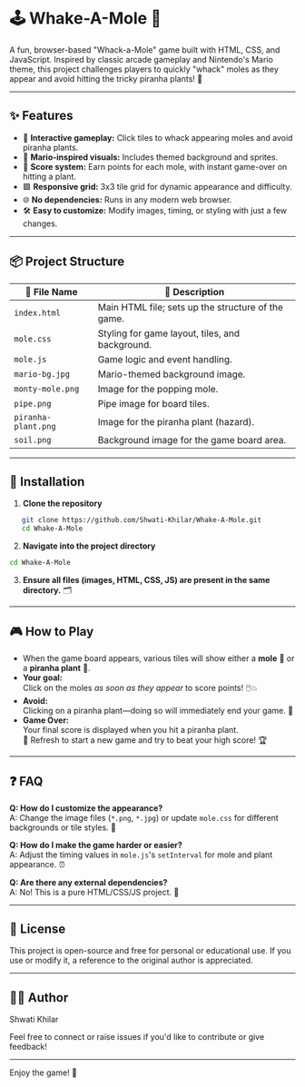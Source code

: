 # 🕹️ Whake-A-Mole 🎯

A fun, browser-based "Whack-a-Mole" game built with HTML, CSS, and JavaScript. Inspired by classic arcade gameplay and Nintendo's Mario theme, this project challenges players to quickly "whack" moles as they appear and avoid hitting the tricky piranha plants! 🌱

---

## ✨ Features

- 🐹 **Interactive gameplay:** Click tiles to whack appearing moles and avoid piranha plants.
- 🎨 **Mario-inspired visuals:** Includes themed background and sprites.
- 🏅 **Score system:** Earn points for each mole, with instant game-over on hitting a plant.
- 🟩 **Responsive grid:** 3x3 tile grid for dynamic appearance and difficulty.
- 🌐 **No dependencies:** Runs in any modern web browser.
- 🛠️ **Easy to customize:** Modify images, timing, or styling with just a few changes.

---

## 📦 Project Structure

| 📁 File Name          | 📄 Description                                          |
|----------------------|--------------------------------------------------------|
| `index.html`         | Main HTML file; sets up the structure of the game.     |
| `mole.css`           | Styling for game layout, tiles, and background.        |
| `mole.js`            | Game logic and event handling.                         |
| `mario-bg.jpg`       | Mario-themed background image.                         |
| `monty-mole.png`     | Image for the popping mole.                            |
| `pipe.png`           | Pipe image for board tiles.                            |
| `piranha-plant.png`  | Image for the piranha plant (hazard).                  |
| `soil.png`           | Background image for the game board area.              |

---

## 🔧 Installation

1. **Clone the repository**  
```bash
   git clone https://github.com/Shwati-Khilar/Whake-A-Mole.git
   cd Whake-A-Mole
```

2. **Navigate into the project directory**
```bash
cd Whake-A-Mole
```

3. **Ensure all files (images, HTML, CSS, JS) are present in the same directory.** 🗂️

---


## 🎮 How to Play

- When the game board appears, various tiles will show either a **mole** 🐹 or a **piranha plant** 🌱.
- **Your goal:**  
Click on the moles *as soon as they appear* to score points! 🖱️💥
- **Avoid:**  
Clicking on a piranha plant—doing so will immediately end your game. 🚫
- **Game Over:**  
Your final score is displayed when you hit a piranha plant.  
🔁 Refresh to start a new game and try to beat your high score! 🏆

---


## ❓ FAQ

**Q: How do I customize the appearance?**  
A: Change the image files (`*.png`, `*.jpg`) or update `mole.css` for different backgrounds or tile styles. 🎨

**Q: How do I make the game harder or easier?**  
A: Adjust the timing values in `mole.js`'s `setInterval` for mole and plant appearance. ⏰

**Q: Are there any external dependencies?**  
A: No! This is a pure HTML/CSS/JS project. 🧩

---


## 📜 License

This project is open-source and free for personal or educational use. If you use or modify it, a reference to the original author is appreciated.

---
## 🙋‍♀️ Author

Shwati Khilar

Feel free to connect or raise issues if you'd like to contribute or give feedback!

---

Enjoy the game! 🎉
